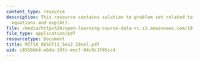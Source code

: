 ```yaml
---
content_type: resource
description: This resource contains solution to problem set related to differential
  equations and exp(At).
file: /media/https%3A/open-learning-course-data-rc.s3.amazonaws.com/18-06sc-linear-algebra-fall-2011/c055bbb4ebda19fceecf04c9c3f05cc4_MIT18_06SCF11_Ses2.10sol.pdf
file_type: application/pdf
resourcetype: Document
title: MIT18_06SCF11_Ses2.10sol.pdf
uid: c055bbb4-ebda-19fc-eecf-04c9c3f05cc4
---
```

